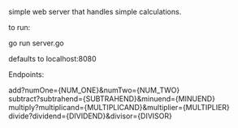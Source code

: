 simple web server that handles simple calculations.

to run:

go run server.go

defaults to localhost:8080

Endpoints:

add?numOne={NUM_ONE}&numTwo={NUM_TWO}  
subtract?subtrahend={SUBTRAHEND}&minuend={MINUEND}  
multiply?multiplicand={MULTIPLICAND}&multiplier={MULTIPLIER}  
divide?dividend={DIVIDEND}&divisor={DIVISOR}  
